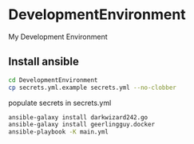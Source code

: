 # DevelopmentEnvironment

My Development Environment

## Install ansible

```bash
cd DevelopmentEnvironment
cp secrets.yml.example secrets.yml --no-clobber
```

populate secrets in secrets.yml

```bash
ansible-galaxy install darkwizard242.go
ansible-galaxy install geerlingguy.docker
ansible-playbook -K main.yml
```
